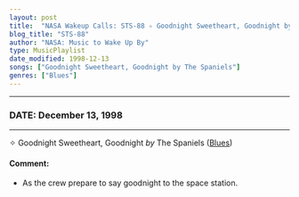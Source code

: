 ```yaml
---
layout: post
title:  "NASA Wakeup Calls: STS-88 ✧ Goodnight Sweetheart, Goodnight by The Spaniels ✦ December 13, 1998"
blog_title: "STS-88"
author: "NASA: Music to Wake Up By"
type: MusicPlaylist
date_modified: 1998-12-13
songs: ["Goodnight Sweetheart, Goodnight by The Spaniels"]
genres: ["Blues"]
---
```


----
### DATE: December 13, 1998
----
✧ Goodnight Sweetheart, Goodnight *by* The Spaniels ([Blues](https://www.discogs.com/genre/Blues)) <a target="blank_" href="https://www.discogs.com/The-Spaniels-Goodnight-Sweetheart-Goodnight/release/13178551">
    <i class="fas fa-compact-disc"
       title="Discogs entry for this song"
       alt="Discogs entry for this song"
       style="font-size: 1.1em;"></i></a>
    

#### Comment:
* As the crew prepare to say goodnight to the space station.



<br/>
<center>
	<a target="_blank"
	   href="https://twitter.com/intent/tweet?hashtags=Space,NASA,Playlist,NASAWakeupCalls,SpaceProgram&text=🚀 {{ page.author}}, {{ page.title }}. {{ site.url }}{{ page.url }}&via=nasawakeupcalls"><i class="fab fa-twitter" title="Tweet this page" alt="Tweet this page" style="font-size: 1.3em;"></i></a>
	&nbsp; 	<i class="fas fa-user-astronaut" style="font-size: 1.5em;"></i> &nbsp;
    <a id="custom_amazon_link"
       type="amzn" search="#"
       category="popular music">
    <i class="fab fa-amazon" style="font-size: 1.3em;"></i></a>
</center>

<!-- Randomly resolve an individual entry from a song array -->
<script src="/assets/javascript/seedrandom.min.js"></script>
<script>
  var wake_me_up = ["Goodnight Sweetheart, Goodnight by The Spaniels"];
  var prng = new Math.seedrandom();
  function randomSong() {
    song = wake_me_up[Math.floor(Math.random() * wake_me_up.length)];
    var amazon_link = document.getElementById("custom_amazon_link");
    amazon_link.setAttribute("search", song);
  }
  window.onload = randomSong();
</script>
